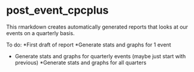 # post_event_cpcplus
This rmarkdown creates automatically generated reports that looks at our events on a quarterly basis.

To do: 
  *First draft of report
  *Generate stats and graphs for 1 event
  * Generate stats and graphs for quarterly events (maybe just start with previous)
  *Generate stats and graphs for all quarters
